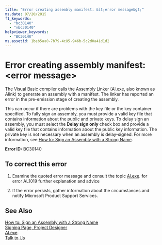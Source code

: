 ```yaml
---
title: "Error creating assembly manifest: &lt;error message&gt;"
ms.date: 07/20/2015
f1_keywords: 
  - "bc30140"
  - "vbc30140"
helpviewer_keywords: 
  - "BC30140"
ms.assetid: 1beb5aa0-7b79-4c85-946b-5c2d0a41d1d2
---
```

# Error creating assembly manifest: &lt;error message&gt;
The Visual Basic compiler calls the Assembly Linker (Al.exe, also known as Alink) to generate an assembly with a manifest. The linker has reported an error in the pre-emission stage of creating the assembly.  
  
 This can occur if there are problems with the key file or the key container specified. To fully sign an assembly, you must provide a valid key file that contains information about the public and private keys. To delay sign an assembly, you must select the **Delay sign only** check box and provide a valid key file that contains information about the public key information. The private key is not necessary when an assembly is delay-signed. For more information, see [How to: Sign an Assembly with a Strong Name](../../../framework/app-domains/how-to-sign-an-assembly-with-a-strong-name.md).  
  
 **Error ID:** BC30140  
  
## To correct this error  
  
1.  Examine the quoted error message and consult the topic [Al.exe](../../../framework/tools/al-exe-assembly-linker.md). for error AL1019 further explanation and advice  
  
2.  If the error persists, gather information about the circumstances and notify Microsoft Product Support Services.  
  
## See Also  
 [How to: Sign an Assembly with a Strong Name](../../../framework/app-domains/how-to-sign-an-assembly-with-a-strong-name.md)  
 [Signing Page, Project Designer](/visualstudio/ide/reference/signing-page-project-designer)  
 [Al.exe](../../../framework/tools/al-exe-assembly-linker.md).  
 [Talk to Us](/visualstudio/ide/talk-to-us)
